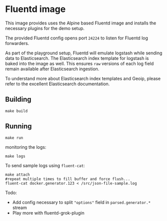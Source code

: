 # Fluentd image

This image provides uses the Alpine based Fluentd image and installs the necessary plugins for the demo setup.

The provided Fluentd config opens port `24224` to listen for Fluentd log forwarders.

As part of the playground setup, Fluentd will emulate logstash while sending data to Elasticsearch. The Elasticsearch index template for logstash is baked into the image as well. This ensures `raw` versions of each log field remain available after Elasticsearch ingestion.

To understand more about Elasticsearch index templates and Geoip, please refer to the excellent Elasticsearch documentation.

## Building

```
make build
```

## Running

```
make run
```

monitoring the logs:

```
make logs
```

To send sample logs using `fluent-cat`:

```
make attach
#repeat multiple times to fill buffer and force flush...
fluent-cat docker.generator.123 < /src/json-file-sample.log
```

Todo:

- Add config necessary to split `"options"` field in `parsed.generator.*` stream
- Play more with fluentd-grok-plugin
